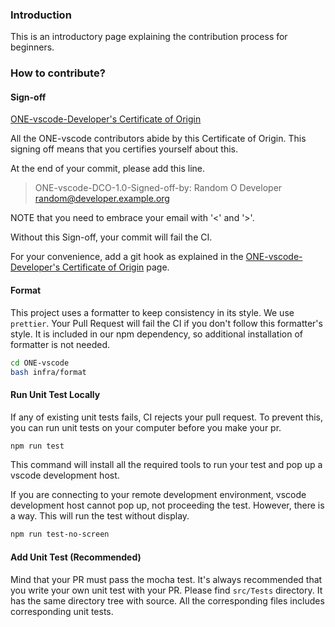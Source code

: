 ### Introduction

This is an introductory page explaining the contribution process for beginners. 

### How to contribute?

#### Sign-off

[ONE-vscode-Developer's Certificate of Origin](https://github.com/Samsung/ONE-vscode/wiki/ONE-vscode-Developer\'s-Certificate-of-Origin)

All the ONE-vscode contributors abide by this Certificate of Origin.
This signing off means that you certifies yourself about this.

At the end of your commit, please add this line.

> ONE-vscode-DCO-1.0-Signed-off-by: Random O Developer <random@developer.example.org>

NOTE that you need to embrace your email with '<' and '>'.

Without this Sign-off, your commit will fail the CI.

For your convenience, add a git hook as explained in the [ONE-vscode-Developer's Certificate of Origin](https://github.com/Samsung/ONE-vscode/wiki/ONE-vscode-Developer\'s-Certificate-of-Origin) page.

#### Format

This project uses a formatter to keep consistency in its style.
We use `prettier`.
Your Pull Request will fail the CI if you don't follow this formatter's style. 
It is included in our npm dependency, so additional installation of formatter is not needed.

```bash
cd ONE-vscode
bash infra/format
```


#### Run Unit Test Locally

If any of existing unit tests fails, CI rejects your pull request.
To prevent this, you can run unit tests on your computer before you make your pr.

```bash
npm run test
```

This command will install all the required tools to run your test and pop up a vscode development host.

If you are connecting to your remote development environment, vscode development host cannot pop up, not proceeding the test.
However, there is a way. This will run the test without display.

```bash
npm run test-no-screen
```

#### Add Unit Test (Recommended)

Mind that your PR must pass the mocha test.
It's always recommended that you write your own unit test with your PR.
Please find `src/Tests` directory. It has the same directory tree with source. All the corresponding files includes corresponding unit tests.